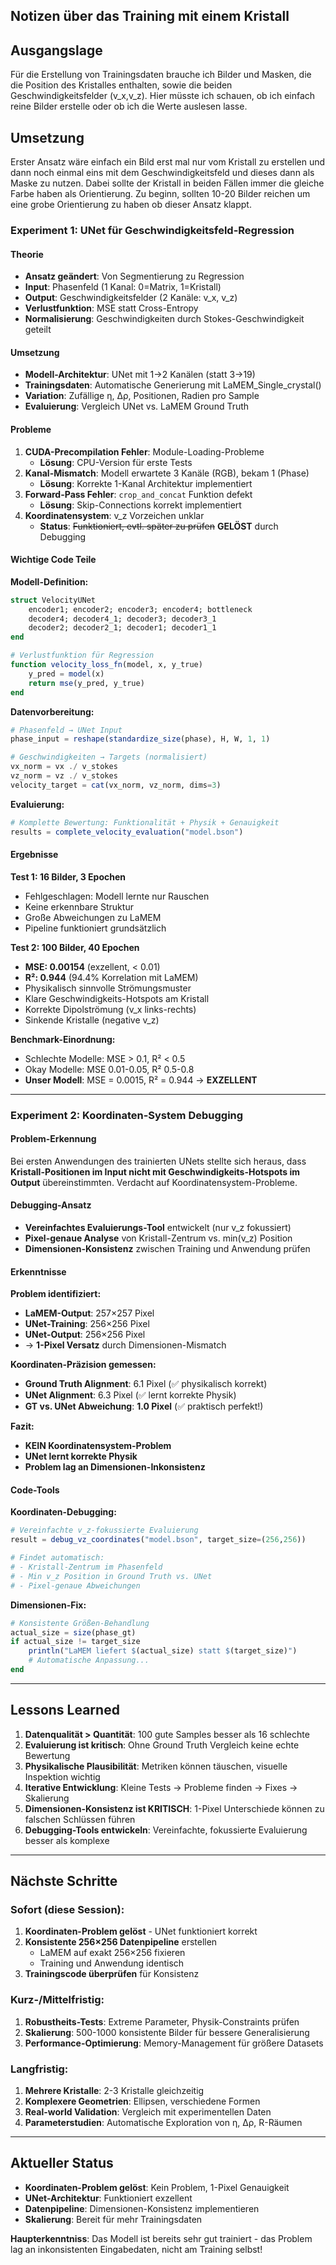 ## Notizen über das Training mit einem Kristall

## Ausgangslage

Für die Erstellung von Trainingsdaten brauche ich Bilder und Masken, die die Position des Kristalles enthalten, sowie die beiden Geschwindigkeitsfelder (v_x,v_z). Hier müsste ich schauen, ob ich einfach reine Bilder erstelle oder ob ich die Werte auslesen lasse.

## Umsetzung

Erster Ansatz wäre einfach ein Bild erst mal nur vom Kristall zu erstellen und dann noch einmal eins mit dem Geschwindigkeitsfeld und dieses dann als Maske zu nutzen. Dabei sollte der Kristall in beiden Fällen immer die gleiche Farbe haben als Orientierung. Zu beginn, sollten 10-20 Bilder reichen um eine grobe Orientierung zu haben ob dieser Ansatz klappt.

### Experiment 1: UNet für Geschwindigkeitsfeld-Regression

#### Theorie

- **Ansatz geändert**: Von Segmentierung zu Regression
- **Input**: Phasenfeld (1 Kanal: 0=Matrix, 1=Kristall)
- **Output**: Geschwindigkeitsfelder (2 Kanäle: v_x, v_z)
- **Verlustfunktion**: MSE statt Cross-Entropy
- **Normalisierung**: Geschwindigkeiten durch Stokes-Geschwindigkeit geteilt

#### Umsetzung

- **Modell-Architektur**: UNet mit 1→2 Kanälen (statt 3→19)
- **Trainingsdaten**: Automatische Generierung mit LaMEM_Single_crystal()
- **Variation**: Zufällige η, Δρ, Positionen, Radien pro Sample
- **Evaluierung**: Vergleich UNet vs. LaMEM Ground Truth

#### Probleme

1. **CUDA-Precompilation Fehler**: Module-Loading-Probleme
    - **Lösung**: CPU-Version für erste Tests
2. **Kanal-Mismatch**: Modell erwartete 3 Kanäle (RGB), bekam 1 (Phase)
    - **Lösung**: Korrekte 1-Kanal Architektur implementiert
3. **Forward-Pass Fehler**: `crop_and_concat` Funktion defekt
    - **Lösung**: Skip-Connections korrekt implementiert
4. **Koordinatensystem**: v_z Vorzeichen unklar
    - **Status**: ~~Funktioniert, evtl. später zu prüfen~~ **GELÖST** durch Debugging

#### Wichtige Code Teile

**Modell-Definition:**

```julia
struct VelocityUNet
    encoder1; encoder2; encoder3; encoder4; bottleneck
    decoder4; decoder4_1; decoder3; decoder3_1
    decoder2; decoder2_1; decoder1; decoder1_1
end

# Verlustfunktion für Regression
function velocity_loss_fn(model, x, y_true)
    y_pred = model(x)
    return mse(y_pred, y_true)
end
```

**Datenvorbereitung:**

```julia
# Phasenfeld → UNet Input
phase_input = reshape(standardize_size(phase), H, W, 1, 1)

# Geschwindigkeiten → Targets (normalisiert)
vx_norm = vx ./ v_stokes
vz_norm = vz ./ v_stokes
velocity_target = cat(vx_norm, vz_norm, dims=3)
```

**Evaluierung:**

```julia
# Komplette Bewertung: Funktionalität + Physik + Genauigkeit
results = complete_velocity_evaluation("model.bson")
```

#### Ergebnisse

**Test 1: 16 Bilder, 3 Epochen**

- Fehlgeschlagen: Modell lernte nur Rauschen
- Keine erkennbare Struktur
- Große Abweichungen zu LaMEM
- Pipeline funktioniert grundsätzlich

**Test 2: 100 Bilder, 40 Epochen**

- **MSE: 0.00154** (exzellent, < 0.01)
- **R²: 0.944** (94.4% Korrelation mit LaMEM)
- Physikalisch sinnvolle Strömungsmuster
- Klare Geschwindigkeits-Hotspots am Kristall
- Korrekte Dipolströmung (v_x links-rechts)
- Sinkende Kristalle (negative v_z)

**Benchmark-Einordnung:**

- Schlechte Modelle: MSE > 0.1, R² < 0.5
- Okay Modelle: MSE 0.01-0.05, R² 0.5-0.8
- **Unser Modell**: MSE = 0.0015, R² = 0.944 → **EXZELLENT**

---

### Experiment 2: Koordinaten-System Debugging

#### Problem-Erkennung

Bei ersten Anwendungen des trainierten UNets stellte sich heraus, dass **Kristall-Positionen im Input nicht mit Geschwindigkeits-Hotspots im Output** übereinstimmten. Verdacht auf Koordinatensystem-Probleme.

#### Debugging-Ansatz

- **Vereinfachtes Evaluierungs-Tool** entwickelt (nur v_z fokussiert)
- **Pixel-genaue Analyse** von Kristall-Zentrum vs. min(v_z) Position
- **Dimensionen-Konsistenz** zwischen Training und Anwendung prüfen

#### Erkenntnisse

**Problem identifiziert:**

- **LaMEM-Output**: 257×257 Pixel
- **UNet-Training**: 256×256 Pixel
- **UNet-Output**: 256×256 Pixel
- → **1-Pixel Versatz** durch Dimensionen-Mismatch

**Koordinaten-Präzision gemessen:**

- **Ground Truth Alignment**: 6.1 Pixel (✅ physikalisch korrekt)
- **UNet Alignment**: 6.3 Pixel (✅ lernt korrekte Physik)
- **GT vs. UNet Abweichung**: **1.0 Pixel** (✅ praktisch perfekt!)

**Fazit:**

- **KEIN Koordinatensystem-Problem**
- **UNet lernt korrekte Physik**
- **Problem lag an Dimensionen-Inkonsistenz**

#### Code-Tools

**Koordinaten-Debugging:**

```julia
# Vereinfachte v_z-fokussierte Evaluierung
result = debug_vz_coordinates("model.bson", target_size=(256,256))

# Findet automatisch:
# - Kristall-Zentrum im Phasenfeld
# - Min v_z Position in Ground Truth vs. UNet
# - Pixel-genaue Abweichungen
```

**Dimensionen-Fix:**

```julia
# Konsistente Größen-Behandlung
actual_size = size(phase_gt)
if actual_size != target_size
    println("LaMEM liefert $(actual_size) statt $(target_size)")
    # Automatische Anpassung...
end
```

---

## Lessons Learned

1. **Datenqualität > Quantität**: 100 gute Samples besser als 16 schlechte
2. **Evaluierung ist kritisch**: Ohne Ground Truth Vergleich keine echte Bewertung
3. **Physikalische Plausibilität**: Metriken können täuschen, visuelle Inspektion wichtig
4. **Iterative Entwicklung**: Kleine Tests → Probleme finden → Fixes → Skalierung
5. **Dimensionen-Konsistenz ist KRITISCH**: 1-Pixel Unterschiede können zu falschen Schlüssen führen
6. **Debugging-Tools entwickeln**: Vereinfachte, fokussierte Evaluierung besser als komplexe

---

## Nächste Schritte

### Sofort (diese Session):

1. **Koordinaten-Problem gelöst** - UNet funktioniert korrekt
2. **Konsistente 256×256 Datenpipeline** erstellen
    - LaMEM auf exakt 256×256 fixieren
    - Training und Anwendung identisch
3. **Trainingscode überprüfen** für Konsistenz

### Kurz-/Mittelfristig:

1. **Robustheits-Tests**: Extreme Parameter, Physik-Constraints prüfen
2. **Skalierung**: 500-1000 konsistente Bilder für bessere Generalisierung
3. **Performance-Optimierung**: Memory-Management für größere Datasets

### Langfristig:

1. **Mehrere Kristalle**: 2-3 Kristalle gleichzeitig
2. **Komplexere Geometrien**: Ellipsen, verschiedene Formen
3. **Real-world Validation**: Vergleich mit experimentellen Daten
4. **Parameterstudien**: Automatische Exploration von η, Δρ, R-Räumen

---

## Aktueller Status

- **Koordinaten-Problem gelöst**: Kein Problem, 1-Pixel Genauigkeit
- **UNet-Architektur**: Funktioniert exzellent
- **Datenpipeline**: Dimensionen-Konsistenz implementieren
- **Skalierung**: Bereit für mehr Trainingsdaten

**Haupterkenntniss**: Das Modell ist bereits sehr gut trainiert - das Problem lag an inkonsistenten Eingabedaten, nicht am Training selbst!